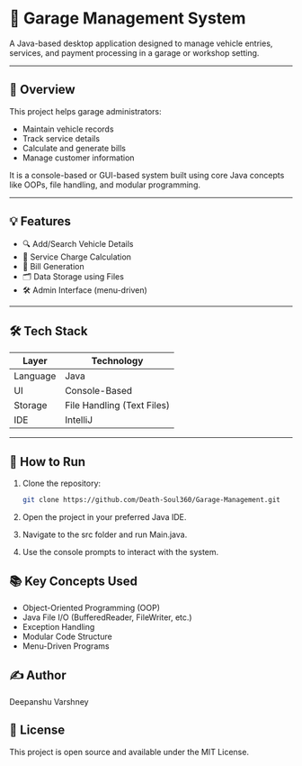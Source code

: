 # 🚗 Garage Management System

A Java-based desktop application designed to manage vehicle entries, services, and payment processing in a garage or workshop setting.

---

## 📌 Overview

This project helps garage administrators:
- Maintain vehicle records
- Track service details
- Calculate and generate bills
- Manage customer information

It is a console-based or GUI-based system built using core Java concepts like OOPs, file handling, and modular programming.

---

## 💡 Features

- 🔍 Add/Search Vehicle Details
- 🧾 Service Charge Calculation
- 🧮 Bill Generation
- 🗂 Data Storage using Files
- 🛠 Admin Interface (menu-driven)

---

## 🛠 Tech Stack

| Layer       | Technology    |
|-------------|----------------|
| Language    | Java           |
| UI          | Console-Based  |
| Storage     | File Handling (Text Files) |
| IDE         | IntelliJ |

---

## 🚀 How to Run

1. Clone the repository:
   ```bash
   git clone https://github.com/Death-Soul360/Garage-Management.git
   
2. Open the project in your preferred Java IDE.

3. Navigate to the src folder and run Main.java.

4. Use the console prompts to interact with the system.

## 📚 Key Concepts Used

- Object-Oriented Programming (OOP)
- Java File I/O (BufferedReader, FileWriter, etc.)
- Exception Handling
- Modular Code Structure
- Menu-Driven Programs

## ✍️ Author
Deepanshu Varshney

## 📄 License
This project is open source and available under the MIT License.
